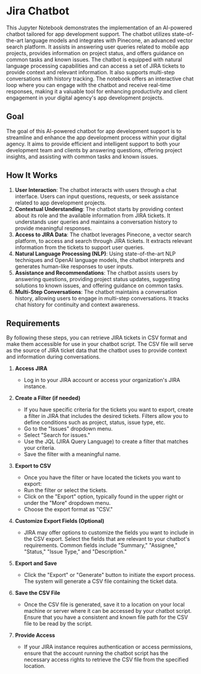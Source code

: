 # Jira Chatbot

This Jupyter Notebook demonstrates the implementation of an AI-powered chatbot tailored for app development support. The chatbot utilizes state-of-the-art language models and integrates with Pinecone, an advanced vector search platform. It assists in answering user queries related to mobile app projects, provides information on project status, and offers guidance on common tasks and known issues. The chatbot is equipped with natural language processing capabilities and can access a set of JIRA tickets to provide context and relevant information. It also supports multi-step conversations with history tracking. The notebook offers an interactive chat loop where you can engage with the chatbot and receive real-time responses, making it a valuable tool for enhancing productivity and client engagement in your digital agency's app development projects.

## Goal

The goal of this AI-powered chatbot for app development support is to streamline and enhance the app development process within your digital agency. It aims to provide efficient and intelligent support to both your development team and clients by answering questions, offering project insights, and assisting with common tasks and known issues.

## How It Works

1. **User Interaction**: The chatbot interacts with users through a chat interface. Users can input questions, requests, or seek assistance related to app development projects.
2. **Contextual Understanding**: The chatbot starts by providing context about its role and the available information from JIRA tickets. It understands user queries and maintains a conversation history to provide meaningful responses.
3. **Access to JIRA Data**: The chatbot leverages Pinecone, a vector search platform, to access and search through JIRA tickets. It extracts relevant information from the tickets to support user queries.
4. **Natural Language Processing (NLP)**: Using state-of-the-art NLP techniques and OpenAI language models, the chatbot interprets and generates human-like responses to user inputs.
5. **Assistance and Recommendations**: The chatbot assists users by answering questions, providing project status updates, suggesting solutions to known issues, and offering guidance on common tasks.
6. **Multi-Step Conversations**: The chatbot maintains a conversation history, allowing users to engage in multi-step conversations. It tracks chat history for continuity and context awareness.

## Requirements

By following these steps, you can retrieve JIRA tickets in CSV format and make them accessible for use in your chatbot script. The CSV file will serve as the source of JIRA ticket data that the chatbot uses to provide context and information during conversations.

1. **Access JIRA**
   - Log in to your JIRA account or access your organization's JIRA instance.

2. **Create a Filter (if needed)**
   - If you have specific criteria for the tickets you want to export, create a filter in JIRA that includes the desired tickets. Filters allow you to define conditions such as project, status, issue type, etc.
   - Go to the "Issues" dropdown menu.
   - Select "Search for issues."
   - Use the JQL (JIRA Query Language) to create a filter that matches your criteria.
   - Save the filter with a meaningful name.

3. **Export to CSV**
   - Once you have the filter or have located the tickets you want to export:
   - Run the filter or select the tickets.
   - Click on the "Export" option, typically found in the upper right or under the "More" dropdown menu.
   - Choose the export format as "CSV."

4. **Customize Export Fields (Optional)**
   - JIRA may offer options to customize the fields you want to include in the CSV export. Select the fields that are relevant to your chatbot's requirements. Common fields include "Summary," "Assignee," "Status," "Issue Type," and "Description."

5. **Export and Save**
   - Click the "Export" or "Generate" button to initiate the export process. The system will generate a CSV file containing the ticket data.

6. **Save the CSV File**
   - Once the CSV file is generated, save it to a location on your local machine or server where it can be accessed by your chatbot script. Ensure that you have a consistent and known file path for the CSV file to be read by the script.

7. **Provide Access**
   - If your JIRA instance requires authentication or access permissions, ensure that the account running the chatbot script has the necessary access rights to retrieve the CSV file from the specified location.